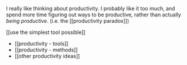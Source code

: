 I really like thinking about productivity. I probably like it too much, and spend more time figuring out ways to be productive, rather than actually *being productive*. (i.e. the [[productivity paradox]])

[[use the simplest tool possible]]

 - [[productivity - tools]]
 - [[productivity - methods]]
 - [[other productivity ideas]]
